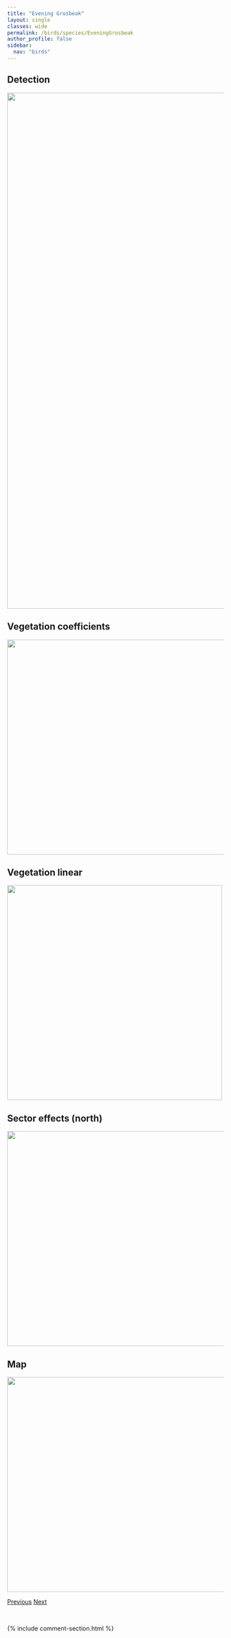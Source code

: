 ```yaml
---
title: "Evening Grosbeak"
layout: single
classes: wide
permalink: /birds/species/EveningGrosbeak
author_profile: false
sidebar:
  nav: "birds"
---
```


<h2>Detection</h2>

<a href="https://drive.google.com/uc?export=view&id=1SPxE8cgyVRRQRy1Uxdoyt4mDy2g5Whfk">
<img src="https://drive.google.com/uc?export=view&id=1SPxE8cgyVRRQRy1Uxdoyt4mDy2g5Whfk" height = "1200" width = "800">
</a>

<h2>Vegetation coefficients</h2>

<a href="https://drive.google.com/uc?export=view&id=1_tneMRwNLXt1J7W1aiQgzvUPHZ9KBGRf">
<img src="https://drive.google.com/uc?export=view&id=1_tneMRwNLXt1J7W1aiQgzvUPHZ9KBGRf" height = "500" width = "1000">
</a>

<h2>Vegetation linear</h2>

<a href="https://drive.google.com/uc?export=view&id=1oaJ5DyjBt7muwhyvT34gbFz0u0s7GQgh">
<img src="https://drive.google.com/uc?export=view&id=1oaJ5DyjBt7muwhyvT34gbFz0u0s7GQgh" height = "500" width = "500">
</a>

<h2>Sector effects (north)</h2>

<a href="https://drive.google.com/uc?export=view&id=1Ffa5QLEm8H923vyXmH8XLB6KIMzYf8sk">
<img src="https://drive.google.com/uc?export=view&id=1Ffa5QLEm8H923vyXmH8XLB6KIMzYf8sk" height = "500" width = "1000">
</a>

<h2>Map</h2>

<a href="https://drive.google.com/uc?export=view&id=13xzRQY-cqRLANbYJr2tCcY5DI31VpLOL">
<img src="https://drive.google.com/uc?export=view&id=13xzRQY-cqRLANbYJr2tCcY5DI31VpLOL" height = "500" width = "1500">
</a>

<a href="/DevelopmentWebsite/birds/species/EuropeanStarling" class="pagination--pager" title="European Starling">Previous</a> <a href="/DevelopmentWebsite/birds/species/FoxSparrow" class="pagination--pager" title="Fox Sparrow">Next</a>

<p>&nbsp;</p>

{% include comment-section.html %}
